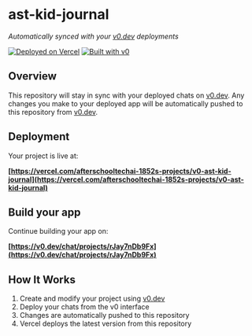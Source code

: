 # ast-kid-journal

*Automatically synced with your [v0.dev](https://v0.dev) deployments*

[![Deployed on Vercel](https://img.shields.io/badge/Deployed%20on-Vercel-black?style=for-the-badge&logo=vercel)](https://vercel.com/afterschooltechai-1852s-projects/v0-ast-kid-journal)
[![Built with v0](https://img.shields.io/badge/Built%20with-v0.dev-black?style=for-the-badge)](https://v0.dev/chat/projects/rJay7nDb9Fx)

## Overview

This repository will stay in sync with your deployed chats on [v0.dev](https://v0.dev).
Any changes you make to your deployed app will be automatically pushed to this repository from [v0.dev](https://v0.dev).

## Deployment

Your project is live at:

**[https://vercel.com/afterschooltechai-1852s-projects/v0-ast-kid-journal](https://vercel.com/afterschooltechai-1852s-projects/v0-ast-kid-journal)**

## Build your app

Continue building your app on:

**[https://v0.dev/chat/projects/rJay7nDb9Fx](https://v0.dev/chat/projects/rJay7nDb9Fx)**

## How It Works

1. Create and modify your project using [v0.dev](https://v0.dev)
2. Deploy your chats from the v0 interface
3. Changes are automatically pushed to this repository
4. Vercel deploys the latest version from this repository